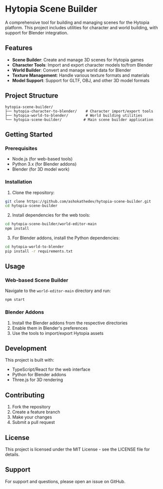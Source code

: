 # Hytopia Scene Builder

A comprehensive tool for building and managing scenes for the Hytopia platform. This project includes utilities for character and world building, with support for Blender integration.

## Features

- **Scene Builder**: Create and manage 3D scenes for Hytopia games
- **Character Tools**: Import and export character models to/from Blender
- **World Builder**: Convert and manage world data for Blender
- **Texture Management**: Handle various texture formats and materials
- **Model Support**: Support for GLTF, OBJ, and other 3D model formats

## Project Structure

```
hytopia-scene-builder/
├── hytopia-character-to-blender/    # Character import/export tools
├── hytopia-world-to-blender/        # World building utilities
└── hytopia-scene-builder/          # Main scene builder application
```

## Getting Started

### Prerequisites

- Node.js (for web-based tools)
- Python 3.x (for Blender addons)
- Blender (for 3D model work)

### Installation

1. Clone the repository:
```bash
git clone https://github.com/ashokathedev/hytopia-scene-builder.git
cd hytopia-scene-builder
```

2. Install dependencies for the web tools:
```bash
cd hytopia-scene-builder/world-editor-main
npm install
```

3. For Blender addons, install the Python dependencies:
```bash
cd hytopia-world-to-blender
pip install -r requirements.txt
```

## Usage

### Web-based Scene Builder

Navigate to the `world-editor-main` directory and run:
```bash
npm start
```

### Blender Addons

1. Install the Blender addons from the respective directories
2. Enable them in Blender's preferences
3. Use the tools to import/export Hytopia assets

## Development

This project is built with:
- TypeScript/React for the web interface
- Python for Blender addons
- Three.js for 3D rendering

## Contributing

1. Fork the repository
2. Create a feature branch
3. Make your changes
4. Submit a pull request

## License

This project is licensed under the MIT License - see the LICENSE file for details.

## Support

For support and questions, please open an issue on GitHub. 